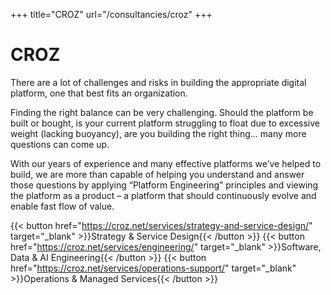 +++
title="CROZ"
url="/consultancies/croz"
+++

# CROZ

There are a lot of challenges and risks in building the appropriate digital platform, one that best fits an organization. 

Finding the right balance can be very challenging. Should the platform be built or bought, is your current platform struggling to float due to excessive weight (lacking buoyancy), are you building the right thing… many more questions can come up.

With our years of experience and many effective platforms we’ve helped to build, we are more than capable of helping you understand and answer those questions by applying “Platform Engineering” principles and viewing the platform as a product – a platform that should continuously evolve and enable fast flow of value.

{{< button href="https://croz.net/services/strategy-and-service-design/" target="_blank" >}}Strategy & Service Design{{< /button >}}
{{< button href="https://croz.net/services/engineering/" target="_blank" >}}Software, Data & AI Engineering{{< /button >}}
{{< button href="https://croz.net/services/operations-support/" target="_blank" >}}Operations & Managed Services{{< /button >}}
